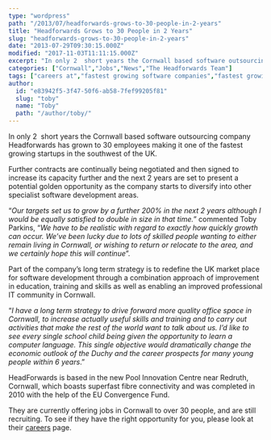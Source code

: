 ```yaml
---
type: "wordpress"
path: "/2013/07/headforwards-grows-to-30-people-in-2-years"
title: "Headforwards Grows to 30 People in 2 Years"
slug: "headforwards-grows-to-30-people-in-2-years"
date: "2013-07-29T09:30:15.000Z"
modified: "2017-11-03T11:11:15.000Z"
excerpt: "In only 2  short years the Cornwall based software outsourcing company Headforwards has grown to 30 employees making it one of the fastest growing startups in the southwest of the UK. Further contracts are continually being negotiated and then signed to increase its capacity further and the next 2 years are set to present a …"
categories: ["Cornwall","Jobs","News","The Headforwards Team"]
tags: ["careers at","fastest growing software companies","fastest growing start ups","Headforwards","Headforwards Team","jobs in cornwall","new jobs in cornwall","software companies in the uk","Software Cornwall","software jobs in cornwall","software jobs in uk","software outsourcing partners","software outsourcing uk"]
author:
  id: "e83942f5-3f47-50f6-ab58-7fef99205f81"
  slug: "toby"
  name: "Toby"
  path: "/author/toby/"
---
```

In only 2  short years the Cornwall based software outsourcing company Headforwards has grown to 30 employees making it one of the fastest growing startups in the southwest of the UK.

Further contracts are continually being negotiated and then signed to increase its capacity further and the next 2 years are set to present a potential golden opportunity as the company starts to diversify into other specialist software development areas.

“_Our targets set us to grow by a further 200% in the next 2 years although I would be equally satisfied to double in size in that time._” commented Toby Parkins, “_We have to be realistic with regard to exactly how quickly growth can occur. We’ve been lucky due to lots of skilled people wanting to either remain living in Cornwall, or wishing to return or relocate to the area, and we certainly hope this will continue_”.

Part of the company’s long term strategy is to redefine the UK market place for software development through a combination approach of improvement in education, training and skills as well as enabling an improved professional IT community in Cornwall.

“_I have a long term strategy to drive forward more quality office space in Cornwall, to increase actually useful skills and training and to carry out activities that make the rest of the world want to talk about us. I’d like to see every single school child being given the opportunity to learn a computer language. This single objective would dramatically change the economic outlook of the Duchy and the career prospects for many young people within 6 years_.”

HeadForwards is based in the new Pool Innovation Centre near Redruth, Cornwall, which boasts superfast fibre connectivity and was completed in 2010 with the help of the EU Convergence Fund.

They are currently offering jobs in Cornwall to over 30 people, and are still recruiting. To see if they have the right opportunity for you, please look at their [careers](http://www.headforwards.com/careers/) page.